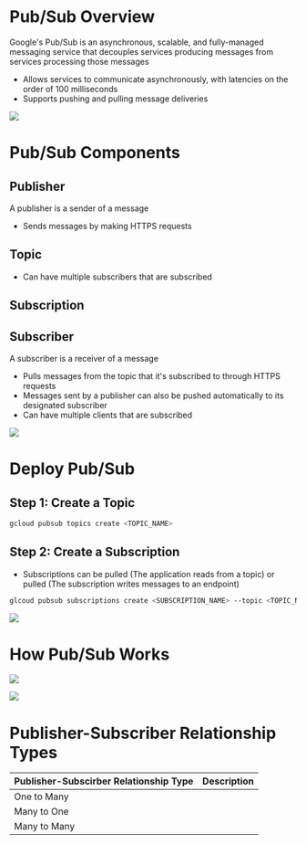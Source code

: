 # Pub/Sub Overview

Google's Pub/Sub is an asynchronous, scalable, and fully-managed messaging service that decouples services producing messages from services processing those messages

* Allows services to communicate asynchronously, with latencies on the order of 100 milliseconds
* Supports pushing and pulling message deliveries

![](https://github.com/JonmarCorpuz/SecondBrain/blob/main/Assets/Whitespace.png)

# Pub/Sub Components

## Publisher

A publisher is a sender of a message

* Sends messages by making HTTPS requests 

## Topic

* Can have multiple subscribers that are subscribed

## Subscription

## Subscriber

A subscriber is a receiver of a message

* Pulls messages from the topic that it's subscribed to through HTTPS requests
* Messages sent by a publisher can also be pushed automatically to its designated subscriber
* Can have multiple clients that are subscribed

![](https://github.com/JonmarCorpuz/SecondBrain/blob/main/Assets/Whitespace.png)

# Deploy Pub/Sub

## Step 1: Create a Topic

```Bash
gcloud pubsub topics create <TOPIC_NAME>
```

## Step 2: Create a Subscription

* Subscriptions can be pulled (The application reads from a topic) or pulled (The subscription writes messages to an endpoint)

```Bash
glcoud pubsub subscriptions create <SUBSCRIPTION_NAME> --topic <TOPIC_NAME>
```

![](https://github.com/JonmarCorpuz/SecondBrain/blob/main/Assets/Whitespace.png)

# How Pub/Sub Works

![](https://github.com/JonmarCorpuz/SecondBrain/blob/main/Assets/vnmbnvmnvcncmvnmxcxnmcnxmxcxnxm.png)

![](https://github.com/JonmarCorpuz/SecondBrain/blob/main/Assets/Whitespace.png)

# Publisher-Subscriber Relationship Types

| Publisher-Subscirber Relationship Type | Description |
| --- | --- |
| One to Many | |
| Many to One | |
| Many to Many | |
